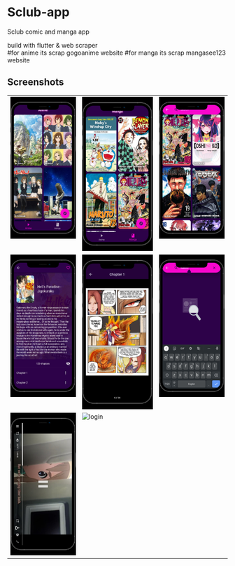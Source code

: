 # Sclub-app
Sclub comic and manga app

build with flutter & web scraper <br>
#for anime its scrap gogoanime website
#for manga its scrap mangasee123 website


## Screenshots

<table>
<!--   <tr>
    <td>Welcome Page</td>
     <td>Login Page</td>
     <td>Sign Up Page</td>
     
  </tr> -->
  <tr>
    <td valign="top"><img src="screenshots/1.jpeg" width="250" alt="Welcome Page"></td>
    <td valign="top"><img src="screenshots/2.jpeg" width="250" alt="Login Page"></td>
    <td valign="top"><img src="screenshots/3.jpeg" width="250" alt="Sign Up Page"></td>
  </tr>
<!--   <tr>
    <td>Personality Page</td>
    <td>Lifestyle Page</td>
    <td>Home Page</td>
  </tr> -->
  <tr>
    <td valign="top"><img src="screenshots/4.jpeg" width="250" alt="Personality Page"></td>
    <td valign="top"><img src="screenshots/5.jpeg" width="250" alt="Lifestyle Page"></td>
    <td valign="top"><img src="screenshots/6.jpeg" width="250" alt="Home Page"></td>
  </tr>
<!--   <tr>
    <td>Finding Matches Page</td>
     <td>Chat Page</td>
  </tr> -->
  <tr>
    <td valign="top"><img src="screenshots/7.jpeg" width="250" alt="Finding Matches Page"></td>
    <td valign="top"><img src="screenshots/8.jpeg" width="250" alt="login"></td>
  </tr>
 </table>
